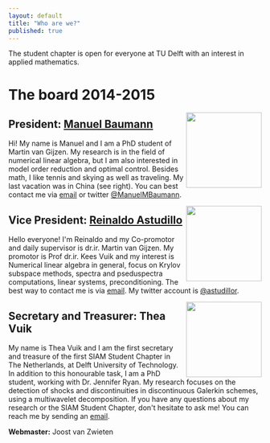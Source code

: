 ```yaml
---
layout: default
title: "Who are we?"
published: true
---
```


The student chapter is open for everyone at TU Delft with an interest in applied mathematics.

The board 2014-2015
===================

<img align="right" src="{{ site.baseurl }}/images/manuel_china.jpg" height="150" />

President: [Manuel Baumann]
---------------------------

Hi! My name is Manuel and I am a PhD student of Martin van Gijzen. My research is in the field of numerical linear algebra, but I am also interested in model order reduction and optimal control.
Besides math, I like tennis and skying as well as traveling. My last vacation was in China (see right). You can best contact me via [email](mailto:M.M.Baumann@tudelft.nl) or twitter [@ManuelMBaumann](https://twitter.com/ManuelMBaumann).


<img align="right" src="{{ site.baseurl }}/images/reinaldo.jpg" height="150" />

Vice President: [Reinaldo Astudillo]
---------------------------

Hello everyone! I'm Reinaldo and my Co-promotor and daily supervisor is dr.ir. Martin van Gijzen. My promotor is Prof dr.ir. Kees Vuik and my interest is Numerical linear algebra in general, focus on Krylov subspace methods, spectra and pseduspectra computations, linear systems, preconditioning. The best way to contact me is via [email](mailto:R.A.Astudillo@tudelft.nl). My twitter account is [@astudillor](https://twitter.com/astudillor).


<img align="right" src="{{ site.baseurl }}/images/thea.jpg" height="150" />

Secretary and Treasurer: Thea Vuik 
---------------------------

My name is Thea Vuik and I am the first secretary and treasure of the first SIAM Student Chapter in The Netherlands, at Delft University of Technology. In addition to this honourable task, I am a PhD student, working with Dr. Jennifer Ryan. My research focuses on the detection of shocks and discontinuities in discontinuous Galerkin schemes, using a multiwavelet decomposition. If you have any questions about my research or the SIAM Student Chapter, don't hesitate to ask me! You can reach me by sending an [email](mailto:M.J.Vuik@tudelft.nl).


<b>Webmaster:</b> Joost van Zwieten


[Manuel Baumann]: http://www.manuelbaumann.de
[Reinaldo Astudillo]: http://ta.twi.tudelft.nl/nw/users/rastudillo/
